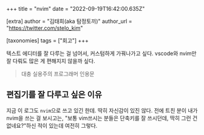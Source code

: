 +++
title = "nvim"
date = "2022-09-19T16:42:00.635Z"

[extra]
author = "김태희(aka 탐정토끼)"
author_url = "https://twitter.com/stelo_kim"

[taxonomies]
tags = ["회고"]
+++

텍스트 에디터를 잘 다루는 걸 넘어서, 커스텀하게 가꿔나가고 싶다. vscode와 nvim만 잘 다뤄도 많은 게 편해지지 않을까 싶다.

<!-- more -->

> 대충 실용주의 프로그래머 인용문

## 편집기를 잘 다루고 싶은 이유

지금 이 로그도 `nvim`으로 쓰고 있긴 한데. 딱히 자신감이 있진 않다. 전에 트친 분이 내가 nvim을 쓰는 걸 보시고는, "보통 vim쓰시는 분들은 단축키를 잘 쓰시던데, 딱히 그런 건 없네요?"하신 적이 있는데 여전히 그렇다.

